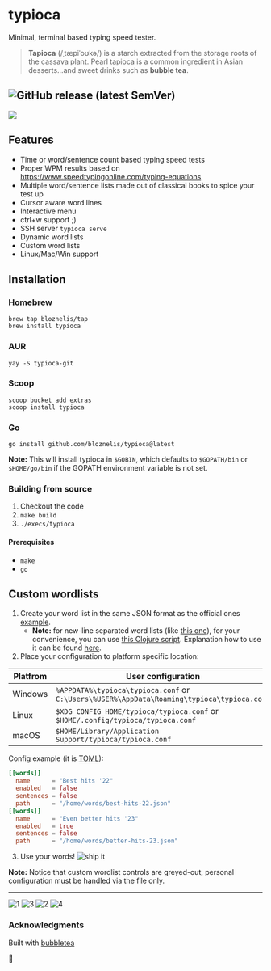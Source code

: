 # typioca
Minimal, terminal based typing speed tester.


> **Tapioca** (/ˌtæpiˈoʊkə/) is a starch extracted from the storage roots of the cassava plant. Pearl tapioca is a common ingredient in Asian desserts...and sweet drinks such as **bubble tea**.

![GitHub release (latest SemVer)](https://img.shields.io/github/v/release/bloznelis/typioca)
---

![](https://github.com/bloznelis/typioca/blob/master/img/typioca.gif)

## Features
  * Time or word/sentence count based typing speed tests
  * Proper WPM results based on https://www.speedtypingonline.com/typing-equations
  * Multiple word/sentence lists made out of classical books to spice your test up
  * Cursor aware word lines
  * Interactive menu
  * ctrl+w support ;)
  * SSH server `typioca serve`
  * Dynamic word lists
  * Custom word lists
  * Linux/Mac/Win support

## Installation

### Homebrew

```
brew tap bloznelis/tap
brew install typioca
```

### AUR

```
yay -S typioca-git
```

### Scoop

```
scoop bucket add extras
scoop install typioca
```

### Go

```
go install github.com/bloznelis/typioca@latest
```

**Note:** This will install typioca in `$GOBIN`, which defaults to `$GOPATH/bin` or `$HOME/go/bin` if the GOPATH environment variable is not set.

### Building from source
  1. Checkout the code
  2. `make build`
  3. `./execs/typioca`

#### Prerequisites
  * `make`
  * `go`

## Custom wordlists
1. Create your word list in the same JSON format as the official ones [example](https://raw.githubusercontent.com/bloznelis/typioca/master/words/storage/words/common-english.json).
   - **Note:** for new-line separated word lists (like [this one](https://raw.githubusercontent.com/powerlanguage/word-lists/master/1000-most-common-words.txt)), for your convenience, you can use [this Clojure script](https://github.com/bloznelis/typioca/blob/master/words/common-word-list.clj). Explanation how to use it can be found [here](https://github.com/bloznelis/typioca/tree/master/words).
3. Place your configuration to platform specific location:

| Platfrom | **User configuration**                                                                     |
|----------|--------------------------------------------------------------------------------------------|
| Windows  | `%APPDATA%\typioca\typioca.conf` or `C:\Users\%USER%\AppData\Roaming\typioca\typioca.conf` |
| Linux    | `$XDG_CONFIG_HOME/typioca/typioca.conf` or `$HOME/.config/typioca/typioca.conf`            |
| macOS    | `$HOME/Library/Application Support/typioca/typioca.conf`                                   |

Config example (it is [TOML](https://github.com/toml-lang/toml)):
```toml
[[words]]
  name      = "Best hits '22"
  enabled   = false
  sentences = false
  path      = "/home/words/best-hits-22.json"
[[words]]
  name      = "Even better hits '23"
  enabled   = true
  sentences = false
  path      = "/home/words/better-hits-23.json"
```
3. Use your words!
![ship it](https://user-images.githubusercontent.com/33397865/176735281-5c2b34cb-5b19-43c1-9954-92c0583c4cc5.png)

**Note:** Notice that custom wordlist controls are greyed-out, personal configuration must be handled via the file only.

---
![1](https://user-images.githubusercontent.com/33397865/176732388-11b66a1e-1d20-420f-a583-5d95241444d6.png)
![3](https://user-images.githubusercontent.com/33397865/176732403-9c64e277-f533-4bf3-96a5-a26303b37b60.png)
![2](https://user-images.githubusercontent.com/33397865/176732395-73c6c922-6a0d-4576-90bb-1f77e2c9b065.png)
![4](https://user-images.githubusercontent.com/33397865/176732415-aac89b54-15d3-4b10-8408-fac997b97085.png)

### Acknowledgments
Built with [bubbletea](https://github.com/charmbracelet/bubbletea)

🧋
